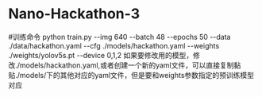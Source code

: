 # Nano-Hackathon-3
#训练命令
python train.py --img 640 --batch 48 --epochs 50 --data ./data/hackathon.yaml --cfg ./models/hackathon.yaml --weights ./weights/yolov5s.pt --device 0,1,2
如果要修改用的模型，修改./models/hackathon.yaml,或者创建一个新的yaml文件，可以直接复制黏贴./models/下的其他对应的yaml文件，但是要和weights参数指定的预训练模型对应
